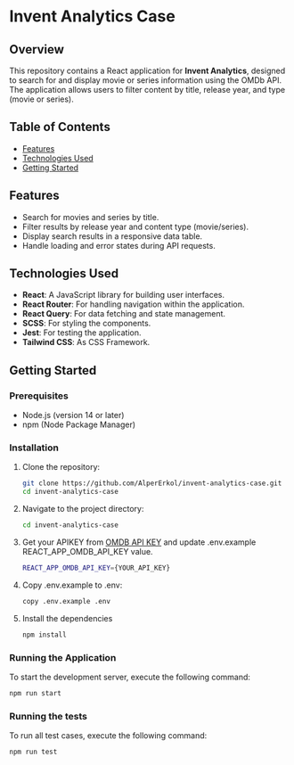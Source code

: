 # Invent Analytics Case

## Overview

This repository contains a React application for **Invent Analytics**, designed to search for and display movie or series information using the OMDb API. The application allows users to filter content by title, release year, and type (movie or series).

## Table of Contents

- [Features](#features)
- [Technologies Used](#technologies-used)
- [Getting Started](#getting-started)

## Features

- Search for movies and series by title.
- Filter results by release year and content type (movie/series).
- Display search results in a responsive data table.
- Handle loading and error states during API requests.

## Technologies Used

- **React**: A JavaScript library for building user interfaces.
- **React Router**: For handling navigation within the application.
- **React Query**: For data fetching and state management.
- **SCSS**: For styling the components.
- **Jest**: For testing the application.
- **Tailwind CSS**: As CSS Framework.

## Getting Started

### Prerequisites

- Node.js (version 14 or later)
- npm (Node Package Manager)

### Installation

1. Clone the repository:

   ```bash
   git clone https://github.com/AlperErkol/invent-analytics-case.git
   cd invent-analytics-case
   ```

2. Navigate to the project directory:

   ```bash
   cd invent-analytics-case
   ```

3. Get your APIKEY from [OMDB API KEY](https://www.omdbapi.com/apikey.aspx) and update .env.example REACT_APP_OMDB_API_KEY value.

   ```bash
   REACT_APP_OMDB_API_KEY={YOUR_API_KEY}
   ```

4. Copy .env.example to .env:

   ```bash
   copy .env.example .env
   ```

5. Install the dependencies
   ```bash
   npm install
   ```

### Running the Application

To start the development server, execute the following command:

```bash
npm run start
```

### Running the tests

To run all test cases, execute the following command:

```bash
npm run test
```
